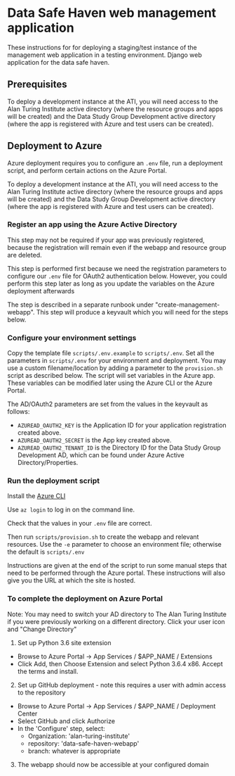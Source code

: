 # Data Safe Haven web management application

These instructions for for deploying a staging/test instance of the management web application in a testing environment.
Django web application for the data safe haven.


## Prerequisites

To deploy a development instance at the ATI, you will need access to the Alan Turing Institute active directory (where the resource groups and apps will be created) and the Data Study Group Development active directory (where the app is registered with Azure and test users can be created).


## Deployment to Azure

Azure deployment requires you to configure an `.env` file, run a deployment script, and perform certain actions on the Azure Portal.

To deploy a development instance at the ATI, you will need access to the Alan Turing Institute active directory (where the resource groups and apps will be created) and the Data Study Group Development active directory (where the app is registered with Azure and test users can be created).

### Register an app using the Azure Active Directory

This step may not be required if your app was previously registered, because the registration will remain even if the webapp and resource group are deleted.

This step is performed first because we need the registration parameters to configure our `.env` file for OAuth2 authentication below.
However, you could perform this step later as long as you update the variables on the Azure deployment afterwards

The step is described in a separate runbook under "create-management-webapp".
This step will produce a keyvault which you will need for the steps below.


### Configure your environment settings

Copy the template file `scripts/.env.example` to `scripts/.env`. Set all the parameters in `scripts/.env` for your environment and deployment.
You may use a custom filename/location by adding a parameter to the `provision.sh` script as described below. The script will set variables
in the Azure app. These variables can be modified later using the Azure CLI or the Azure Portal.

The AD/OAuth2 parameters are set from the values in the keyvault as follows:
 * `AZUREAD_OAUTH2_KEY` is the Application ID for your application registration created above.
 * `AZUREAD_OAUTH2_SECRET` is the App key created above.
 * `AZUREAD_OAUTH2_TENANT_ID` is the Directory ID for the Data Study Group Development AD, which can be found under Azure Active Directory/Properties.


### Run the deployment script

Install the [Azure CLI](https://docs.microsoft.com/en-us/cli/azure/install-azure-cli?view=azure-cli-latest)

Use `az login` to log in on the command line.

Check that the values in your `.env` file are correct.

Then run `scripts/provision.sh` to create the webapp and relevant resources.
Use the `-e` parameter to choose an environment file; otherwise the default is `scripts/.env`

Instructions are given at the end of the script to run some manual steps that need to be performed through the Azure portal.
These instructions will also give you the URL at which the site is hosted.




### To complete the deployment on Azure Portal

Note: You may need to switch your AD directory to The Alan Turing Institute if you were previously working on a different directory.
Click your user icon and "Change Directory"

1. Set up Python 3.6 site extension
* Browse to Azure Portal -> App Services / $APP_NAME / Extensions
* Click Add, then Choose Extension and select Python 3.6.4 x86. Accept the terms and install.

2. Set up GitHub deployment - note this requires a user with admin access to the repository
* Browse to Azure Portal -> App Services / $APP_NAME / Deployment Center
* Select GitHub and click Authorize
* In the 'Configure' step, select:
  - Organization: 'alan-turing-institute'
  - repository: 'data-safe-haven-webapp'
  - branch: whatever is appropriate

3. The webapp should now be accessible at your configured domain
